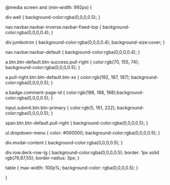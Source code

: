 @media screen and (min-width: 992px)
{

div.well
{
background-color:rgba(0,0,0,0.5);
}
 
nav.navbar.navbar-inverse.navbar-fixed-top
{
background-color:rgba(0,0,0,0.4);
}
 
div.jumbotron
{
background-color:rgba(0,0,0,0.4);
background-size:cover;
}
 
nav.navbar.navbar-default
{
background-color:rgba(0,0,0,0.4);
}
 
a.btn.btn-default.btn-success.pull-right
{
color:rgb(70, 155, 74);
background-color:rgba(0,0,0,0.5);
}
 
a.pull-right.btn.btn-default.btn-xs
{
color:rgb(192, 187, 187);
background-color:rgba(0,0,0,0.5);
}
 
a.badge.comment-page-id
{
color:rgb(188, 188, 188);background-color:rgba(0,0,0,0.5);
}
 
input.submit.btn.btn-primary
{
color:rgb(5, 161, 222);
background-color:rgba(0,0,0,0.5);
}
 
span.btn.btn-default.pull-right
{
background-color:rgba(0,0,0,0.5);
}
 
ul.dropdown-menu
{
color: #000000;
background-color:rgba(0,0,0,0.5);
}
 
div.modal-content
{
background-color:rgba(0,0,0,0.5);
}

div.row.deck-row-lg
{
background-color:rgba(0,0,0,0.5);
border: 1px solid rgb(76,67,55);
border-radius: 3px;
}

table
{
max-width: 100p%;
background-color: rgba(0,0,0,0.5);
}

}
